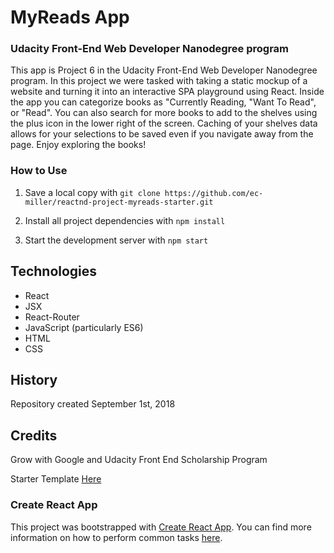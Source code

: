 # MyReads App
### Udacity Front-End Web Developer Nanodegree program

This app is Project 6 in the Udacity Front-End Web Developer Nanodegree program. In this project we were tasked with taking a static mockup of a website and turning it into an interactive SPA playground using React. Inside the app you can categorize books as "Currently Reading, "Want To Read", or "Read". You can also search for more books to add to the shelves using the plus icon in the lower right of the screen. Caching of your shelves data allows for your selections to be saved even if you navigate away from the page. Enjoy exploring the books!

### How to Use

1. Save a local copy with `git clone https://github.com/ec-miller/reactnd-project-myreads-starter.git`

2. Install all project dependencies with `npm install` 

3. Start the development server with `npm start`

## Technologies
- React
- JSX
- React-Router
- JavaScript (particularly ES6)
- HTML
- CSS

## History
Repository created September 1st, 2018

## Credits
Grow with Google and Udacity Front End Scholarship Program

Starter Template [Here](https://github.com/udacity/reactnd-project-myreads-starter)  

### Create React App

This project was bootstrapped with [Create React App](https://github.com/facebookincubator/create-react-app). You can find more information on how to perform common tasks [here](https://github.com/facebookincubator/create-react-app/blob/master/packages/react-scripts/template/README.md).